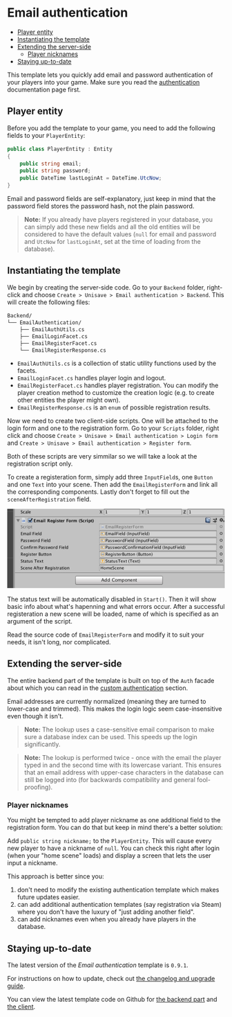 # Email authentication

- [Player entity](#player-entity)
- [Instantiating the template](#instantiating-the-template)
- [Extending the server-side](#extending-the-server-side)
    - [Player nicknames](#player-nicknames)
- [Staying up-to-date](#staying-up-to-date)

This template lets you quickly add email and password authentication of your players into your game. Make sure you read the [authentication](authentication) documentation page first.


<a name="player-entity"></a>
## Player entity

Before you add the template to your game, you need to add the following fields to your `PlayerEntity`:

```cs
public class PlayerEntity : Entity
{
    public string email;
    public string password;
    public DateTime lastLoginAt = DateTime.UtcNow;
}
```

Email and password fields are self-explanatory, just keep in mind that the password field stores the password hash, not the plain password.

> **Note:** If you already have players registered in your database, you can simply add these new fields and all the old entities will be considered to have the default values (`null` for email and password and `UtcNow` for `lastLoginAt`, set at the time of loading from the database).


<a name="instantiating-the-template"></a>
## Instantiating the template

We begin by creating the server-side code. Go to your `Backend` folder, right-click and choose `Create > Unisave > Email authentication > Backend`. This will create the following files:

    Backend/
    └── EmailAuthentication/
        ├── EmailAuthUtils.cs
        ├── EmailLoginFacet.cs
        ├── EmailRegisterFacet.cs
        └── EmailRegisterResponse.cs

- `EmailAuthUtils.cs` is a collection of static utility functions used by the facets.
- `EmailLoginFacet.cs` handles player login and logout.
- `EmailRegisterFacet.cs` handles player registration. You can modify the player creation method to customize the creation logic (e.g. to create other entities the player might own).
- `EmailRegisterResponse.cs` is an `enum` of possible registration results.

Now we need to create two client-side scripts. One will be attached to the login form and one to the registration form. Go to your `Scripts` folder, right click and choose `Create > Unisave > Email authentication > Login form` and `Create > Unisave > Email authentication > Register form`.

Both of these scripts are very simmilar so we will take a look at the registration script only.

To create a registeration form, simply add three `InputField`s, one `Button` and one `Text` into your scene. Then add the `EmailRegisterForm` and link all the corresponding components. Lastly don't forget to fill out the `sceneAfterRegistration` field.

<img src="img/email-authentication_register-form.png">

The status text will be automatically disabled in `Start()`. Then it will show basic info about what's hapenning and what errors occur. After a successful registeration a new scene will be loaded, name of which is specified as an argument of the script.

Read the source code of `EmailRegisterForm` and modify it to suit your needs, it isn't long, nor complicated.


<a name="extending-the-server-side"></a>
## Extending the server-side

The entire backend part of the template is built on top of the `Auth` facade about which you can read in the [custom authentication](authentication#custom-authentication) section.

Email addresses are currently normalized (meaning they are turned to lower-case and trimmed). This makes the login logic seem case-insensitive even though it isn't.

> **Note:** The lookup uses a case-sensitive email comparison to make sure a database index can be used. This speeds up the login significantly.

> **Note:** The lookup is performed twice - once with the email the player typed in and the second time with its lowercase variant. This ensures that an email address with upper-case characters in the database can still be logged into (for backwards compatibility and general fool-proofing).


<a name="player-nicknames"></a>
### Player nicknames

You might be tempted to add player nickname as one additional field to the registration form. You can do that but keep in mind there's a better solution:

Add `public string nickname;` to the `PlayerEntity`. This will cause every new player to have a nickname of `null`. You can check this right after login (when your "home scene" loads) and display a screen that lets the user input a nickname.

This approach is better since you:

1. don't need to modify the existing authentication template which makes future updates easier.
2. can add additional authentication templates (say registration via Steam) where you don't have the luxury of "just adding another field".
3. can add nicknames even when you already have players in the database.


<a name="staying-up-to-date"></a>
## Staying up-to-date

The latest version of the *Email authentication* template is `0.9.1`.

For instructions on how to update, check out [the changelog and upgrade guide](https://github.com/Jirka-Mayer/UnisaveAsset/blob/master/Assets/UnisaveFixture/TemplateChangelogs/EmailAuthentication.md).

You can view the latest template code on Github for [the backend part](https://github.com/Jirka-Mayer/UnisaveAsset/tree/master/Assets/UnisaveFixture/Backend/EmailAuthentication) and [the client](https://github.com/Jirka-Mayer/UnisaveAsset/blob/master/Assets/UnisaveFixture/Scripts/EmailAuthentication).
